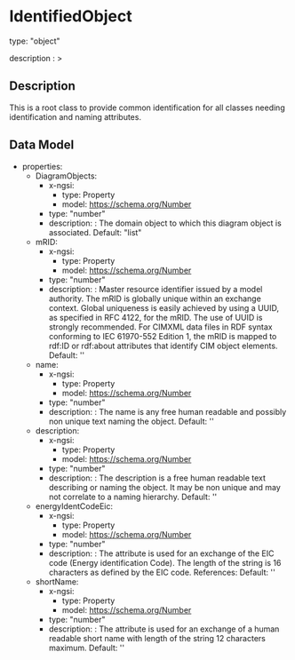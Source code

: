 # IdentifiedObject
type: "object"
description : >
## Description
This is a root class to provide common identification for all classes needing identification and naming attributes.

## Data Model
  - properties:
    - DiagramObjects:
      - x-ngsi:
        - type: Property
        - model: https://schema.org/Number
      - type: "number"
      - description: : The domain object to which this diagram object is associated. Default: "list"
    - mRID:
      - x-ngsi:
        - type: Property
        - model: https://schema.org/Number
      - type: "number"
      - description: : Master resource identifier issued by a model authority. The mRID is globally unique within an exchange context. Global uniqueness is easily achieved by using a UUID,  as specified in RFC 4122, for the mRID.  The use of UUID is strongly recommended. For CIMXML data files in RDF syntax conforming to IEC 61970-552 Edition 1, the mRID is mapped to rdf:ID or rdf:about attributes that identify CIM object elements. Default: ''
    - name:
      - x-ngsi:
        - type: Property
        - model: https://schema.org/Number
      - type: "number"
      - description: : The name is any free human readable and possibly non unique text naming the object. Default: ''
    - description:
      - x-ngsi:
        - type: Property
        - model: https://schema.org/Number
      - type: "number"
      - description: : The description is a free human readable text describing or naming the object. It may be non unique and may not correlate to a naming hierarchy. Default: ''
    - energyIdentCodeEic:
      - x-ngsi:
        - type: Property
        - model: https://schema.org/Number
      - type: "number"
      - description: : The attribute is used for an exchange of the EIC code (Energy identification Code). The length of the string is 16 characters as defined by the EIC code. References: Default: ''
    - shortName:
      - x-ngsi:
        - type: Property
        - model: https://schema.org/Number
      - type: "number"
      - description: : The attribute is used for an exchange of a human readable short name with length of the string 12 characters maximum. Default: ''
